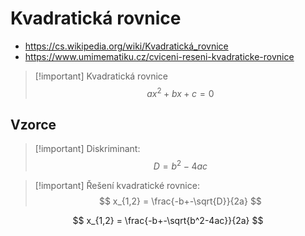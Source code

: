 # Kvadratická rovnice
- https://cs.wikipedia.org/wiki/Kvadratická_rovnice
- https://www.umimematiku.cz/cviceni-reseni-kvadraticke-rovnice

> [!important] Kvadratická rovnice
$$
ax^2+bx +c = 0
$$

## Vzorce

> [!important] Diskriminant:
$$
D = b^2-4ac
$$

> [!important] Řešení kvadratické rovnice:
$$
x_{1,2} = \frac{-b+-\sqrt{D}}{2a}
$$

$$
x_{1,2} = \frac{-b+-\sqrt{b^2-4ac}}{2a}
$$